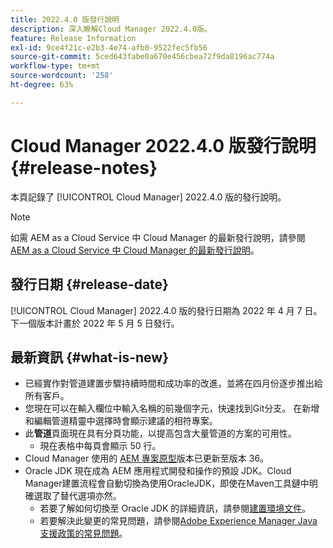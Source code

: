 ```yaml
---
title: 2022.4.0 版發行說明
description: 深入瞭解Cloud Manager 2022.4.0版。
feature: Release Information
exl-id: 9ce4f21c-e2b3-4e74-afb0-9522fec5fb56
source-git-commit: 5ced643fabe0a670e456cbea72f9da8196ac774a
workflow-type: tm+mt
source-wordcount: '258'
ht-degree: 63%

---
```


# Cloud Manager 2022.4.0 版發行說明 {#release-notes}

本頁記錄了 [!UICONTROL Cloud Manager] 2022.4.0 版的發行說明。

>[!NOTE]
>
>如需 AEM as a Cloud Service 中 Cloud Manager 的最新發行說明，請參閱 [AEM as a Cloud Service 中 Cloud Manager 的最新發行說明](https://experienceleague.adobe.com/zh-hant/docs/experience-manager-cloud-service/content/release-notes/cloud-manager/current)。

## 發行日期 {#release-date}

[!UICONTROL Cloud Manager] 2022.4.0 版的發行日期為 2022 年 4 月 7 日。下一個版本計畫於 2022 年 5 月 5 日發行。

## 最新資訊 {#what-is-new}

* 已經實作對管道建置步驟持續時間和成功率的改進，並將在四月份逐步推出給所有客戶。
* 您現在可以在輸入欄位中輸入名稱的前幾個字元，快速找到Git分支。 在新增和編輯管道精靈中選擇時會顯示建議的相符專案。
* 此&#x200B;**管道**&#x200B;頁面現在具有分頁功能，以提高包含大量管道的方案的可用性。
   * 現在表格中每頁會顯示 50 行。
* Cloud Manager 使用的 [AEM 專案原型](https://experienceleague.adobe.com/zh-hant/docs/experience-manager-core-components/using/developing/archetype/overview)版本已更新至版本 36。
* Oracle JDK 現在成為 AEM 應用程式開發和操作的預設 JDK。Cloud Manager建置流程會自動切換為使用OracleJDK，即使在Maven工具鏈中明確選取了替代選項亦然。
   * 若要了解如何切換至 Oracle JDK 的詳細資訊，請參閱[建置環境文件](/help/getting-started/build-environment.md#using-java-support)。
   * 若要解決此變更的常見問題，請參閱[Adobe Experience Manager Java 支援政策的常見問題](https://experienceleague.adobe.com/docs/experience-manager-65/assets/Java_Policy_for_Adobe_Experience_Manager.pdf)。

